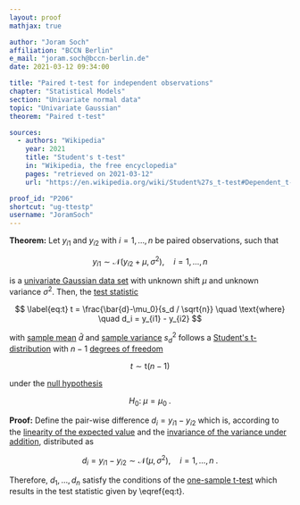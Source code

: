 ```yaml
---
layout: proof
mathjax: true

author: "Joram Soch"
affiliation: "BCCN Berlin"
e_mail: "joram.soch@bccn-berlin.de"
date: 2021-03-12 09:34:00

title: "Paired t-test for independent observations"
chapter: "Statistical Models"
section: "Univariate normal data"
topic: "Univariate Gaussian"
theorem: "Paired t-test"

sources:
  - authors: "Wikipedia"
    year: 2021
    title: "Student's t-test"
    in: "Wikipedia, the free encyclopedia"
    pages: "retrieved on 2021-03-12"
    url: "https://en.wikipedia.org/wiki/Student%27s_t-test#Dependent_t-test_for_paired_samples"

proof_id: "P206"
shortcut: "ug-ttestp"
username: "JoramSoch"
---
```



**Theorem:** Let $y_{i1}$ and $y_{i2}$ with $i = 1, \ldots, n$ be paired observations, such that

$$ \label{eq:ug}
y_{i1} \sim \mathcal{N}(y_{i2} + \mu, \sigma^2), \quad i = 1, \ldots, n
$$

is a [univariate Gaussian data set](/D/ug) with unknown shift $\mu$ and unknown variance $\sigma^2$. Then, the [test statistic](/D/tstat)

$$ \label{eq:t}
t = \frac{\bar{d}-\mu_0}{s_d / \sqrt{n}} \quad \text{where} \quad d_i = y_{i1} - y_{i2}
$$

with [sample mean](/D/mean-samp) $\bar{d}$ and [sample variance](/D/var-samp) $s^2_d$ follows a [Student's t-distribution](/D/t) with $n-1$ [degrees of freedom](/D/dof)

$$ \label{eq:t-dist}
t \sim \mathrm{t}(n-1)
$$

under the [null hypothesis](/D/h0)

$$ \label{eq:ttestp-h0}
H_0: \; \mu = \mu_0 \; .
$$


**Proof:** Define the pair-wise difference $d_i = y_{i1} - y_{i2}$ which is, according to the [linearity of the expected value](/P/mean-lin) and the [invariance of the variance under addition](/P/var-inv), distributed as

$$ \label{eq:d-dist}
d_i = y_{i1} - y_{i2} \sim \mathcal{N}(\mu, \sigma^2), \quad i = 1, \ldots, n \; .
$$

Therefore, $d_1, \ldots, d_n$ satisfy the conditions of the [one-sample t-test](/P/ug-ttest1) which results in the test statistic given by \eqref{eq:t}.
